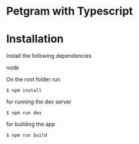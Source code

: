 # Petgram with Typescript

# Installation

Install the following dependencies

node

On the root folder run
```
$ npm install
```

for running the dev server
```
$ npm run dev
```

for building the app
```
$ npm run build
```

